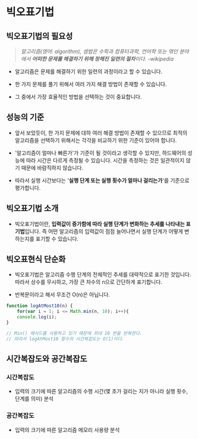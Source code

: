 # 빅오표기법

## 빅오표기법의 필요성

> _알고리즘(영어: algorithm), 셈법은 수학과 컴퓨터과학, 언어학 또는 엮인 분야에서 **어떠한 문제를 해결하기 위해 정해진 일련의 절차**이다. -wikipedia_

- 알고리즘은 문제를 해결하기 위한 일련의 과정이라고 할 수 있습니다.

- 한 가지 문제를 풀기 위해서 여러 가지 해결 방법이 존재할 수 있습니다.

- 그 중에서 가장 효율적인 방법을 선택하는 것이 중요합니다.

## 성능의 기준

- 앞서 보았듯이, 한 가지 문제에 대하 여러 해결 방법이 존재할 수 있으므로 최적의 알고리즘을 선택하기 위해서는 각각을 비교하기 위한 기준이 있어야 합니다.

- '알고리즘이 얼마나 빠른가'가 기준이 될 것이라고 생각할 수 있지만, 하드웨어의 성능에 따라 시간은 다르게 측정될 수 있습니다. 시간을 측정하는 것은 일관적이지 않기 때문에 바람직하지 않습니다.

- 따라서 실행 시간보다는 '**실행 단계 또는 실행 횟수가 얼마나 걸리는가**'를 기준으로 평가합니다.

## 빅오표기법 소개

- 빅오표기법이란, **입력값이 증가함에 따라 실행 단계가 변화하는 추세를 나타내는 표기법**입니다. 즉 어떤 알고리즘의 입력값이 점점 늘어나면서 실행 단계가 어떻게 변하는지를 표기할 수 있습니다.

## 빅오표현식 단순화

- 빅오표기법은 알고리즘 수행 단계의 전체적인 추세를 대략적으로 표기한 것입니다. 따라서 상수를 무시하고, 가장 큰 차수의 n으로 간단하게 표기합니다.

- 반복문이라고 해서 무조건 O(n)은 아닙니다.

```js
function logAtMost10(n) {
    for(var i = 1; i <= Math.min(n, 10); i++){
    console.log(i);
}

// Min() 메서드를 사용하고 있기 때문에 최대 10 번을 반복한다.
// 따라서 logAtMost10 함수의 시간복잡도는 O(1)이다.
```

## 시간복잡도와 공간복잡도

### 시간복잡도

- 입력의 크기에 따른 알고리즘의 수행 시간(몇 초가 걸리는 지가 아니라 실행 횟수, 단계를 의미) 분석

### 공간복잡도

- 입력의 크기에 따른 알고리즘 메모리 사용량 분석
